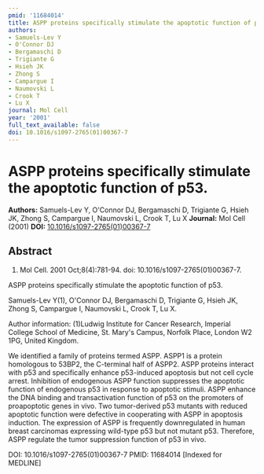 ```yaml
---
pmid: '11684014'
title: ASPP proteins specifically stimulate the apoptotic function of p53.
authors:
- Samuels-Lev Y
- O'Connor DJ
- Bergamaschi D
- Trigiante G
- Hsieh JK
- Zhong S
- Campargue I
- Naumovski L
- Crook T
- Lu X
journal: Mol Cell
year: '2001'
full_text_available: false
doi: 10.1016/s1097-2765(01)00367-7
---
```


# ASPP proteins specifically stimulate the apoptotic function of p53.
**Authors:** Samuels-Lev Y, O'Connor DJ, Bergamaschi D, Trigiante G, Hsieh JK, Zhong S, Campargue I, Naumovski L, Crook T, Lu X
**Journal:** Mol Cell (2001)
**DOI:** [10.1016/s1097-2765(01)00367-7](https://doi.org/10.1016/s1097-2765(01)00367-7)

## Abstract

1. Mol Cell. 2001 Oct;8(4):781-94. doi: 10.1016/s1097-2765(01)00367-7.

ASPP proteins specifically stimulate the apoptotic function of p53.

Samuels-Lev Y(1), O'Connor DJ, Bergamaschi D, Trigiante G, Hsieh JK, Zhong S, 
Campargue I, Naumovski L, Crook T, Lu X.

Author information:
(1)Ludwig Institute for Cancer Research, Imperial College School of Medicine, 
St. Mary's Campus, Norfolk Place, London W2 1PG, United Kingdom.

We identified a family of proteins termed ASPP. ASPP1 is a protein homologous to 
53BP2, the C-terminal half of ASPP2. ASPP proteins interact with p53 and 
specifically enhance p53-induced apoptosis but not cell cycle arrest. Inhibition 
of endogenous ASPP function suppresses the apoptotic function of endogenous p53 
in response to apoptotic stimuli. ASPP enhance the DNA binding and 
transactivation function of p53 on the promoters of proapoptotic genes in vivo. 
Two tumor-derived p53 mutants with reduced apoptotic function were defective in 
cooperating with ASPP in apoptosis induction. The expression of ASPP is 
frequently downregulated in human breast carcinomas expressing wild-type p53 but 
not mutant p53. Therefore, ASPP regulate the tumor suppression function of p53 
in vivo.

DOI: 10.1016/s1097-2765(01)00367-7
PMID: 11684014 [Indexed for MEDLINE]
